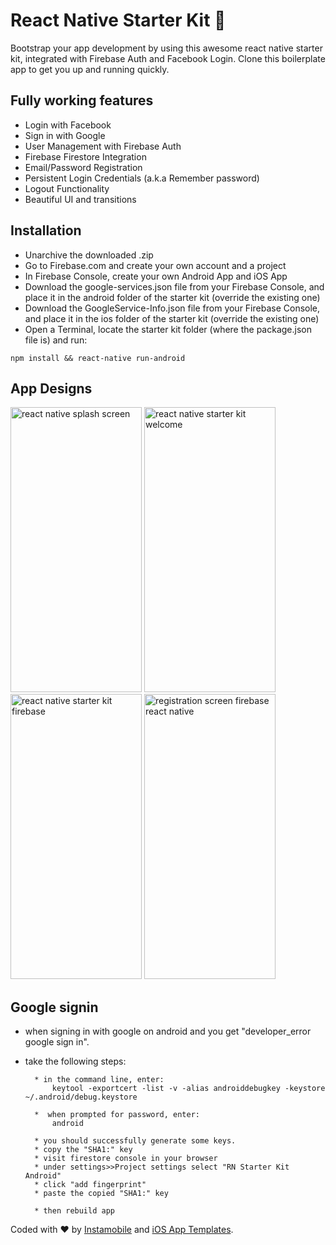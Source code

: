# React Native Starter Kit 🚀

Bootstrap your app development by using this awesome react native starter kit, integrated with Firebase Auth and Facebook Login. Clone this boilerplate app to get you up and running quickly.

## Fully working features

- Login with Facebook
- Sign in with Google
- User Management with Firebase Auth
- Firebase Firestore Integration
- Email/Password Registration
- Persistent Login Credentials (a.k.a Remember password)
- Logout Functionality
- Beautiful UI and transitions

## Installation

* Unarchive the downloaded .zip
* Go to Firebase.com and create your own account and a project
* In Firebase Console, create your own Android App and iOS App
* Download the google-services.json file from your Firebase Console, and place it in the android folder of the starter kit (override the existing one)
* Download the GoogleService-Info.json file from your Firebase Console, and place it in the ios folder of the starter kit (override the existing one)
* Open a Terminal, locate the starter kit folder (where the package.json file is) and run:

```
npm install && react-native run-android
```


## App Designs

<a href="https://www.instamobile.io/app-templates/react-native-starter-kit-firebase/">
	<img src="https://www.instamobile.io/wp-content/uploads/2019/01/Simulator-Screen-Shot-iPhone-XS-2019-01-20-at-16.00.46-473x1024.png" alt="react native splash screen" width="210" height="456" /></a>
<a href="https://www.instamobile.io/app-templates/react-native-starter-kit-firebase/">
	<img src="https://www.instamobile.io/wp-content/uploads/2019/01/Simulator-Screen-Shot-iPhone-XS-2019-01-20-at-16.17.53-473x1024.png" alt="react native starter kit welcome" width="210" height="456"/></a>
<a href="https://www.instamobile.io/templates">
	<img src="https://www.instamobile.io/wp-content/uploads/2019/01/Simulator-Screen-Shot-iPhone-XS-2019-01-20-at-16.18.34-473x1024.png" alt="react native starter kit firebase" width="210" height="456" /></a>
<a href="https://www.instamobile.io">
	<img src="https://www.instamobile.io/wp-content/uploads/2019/01/Simulator-Screen-Shot-iPhone-XS-2019-01-20-at-16.18.39-473x1024.png" alt="registration screen firebase react native" width="210" height="456" /></a>

## Google signin

- when signing in with google on android and you get "developer_error google sign in".
- take the following steps:

      	* in the command line, enter:
      		keytool -exportcert -list -v -alias androiddebugkey -keystore ~/.android/debug.keystore

      	*  when prompted for password, enter:
      		android

      	* you should successfully generate some keys.
      	* copy the "SHA1:" key
      	* visit firestore console in your browser
      	* under settings>>Project settings select "RN Starter Kit Android"
      	* click "add fingerprint"
      	* paste the copied "SHA1:" key

      	* then rebuild app

Coded with ❤️ by <a href="https://www.instamobile.io">Instamobile</a> and <a href="https://www.iosapptemplates.com">iOS App Templates</a>.
